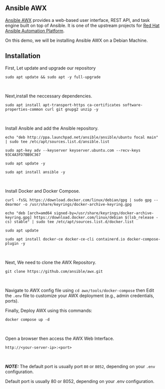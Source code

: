 ## Ansible AWX

[Ansible AWX](https://github.com/ansible/awx) provides a web-based user interface, REST API, and task engine built on top of Ansible. It is one of the upstream projects for [Red Hat Ansible Automation Platform](https://www.redhat.com/en/technologies/management/ansible?sc_cid=7015Y000003t7aWQAQ).

On this demo, we will be installing Ansible AWX on a Debian Machine.
<br>

## Installation
First, Let update and upgrade our repository
```
sudo apt update && sudo apt -y full-upgrade
```
<br>

Next,install the neccessary dependencies.
```
sudo apt install apt-transport-https ca-certificates software-properties-common curl git gnupg2 unzip -y
```
<br>

Install Ansible and add the Ansible repository.
```
echo "deb http://ppa.launchpad.net/ansible/ansible/ubuntu focal main" | sudo tee /etc/apt/sources.list.d/ansible.list
```
```
sudo apt-key adv --keyserver keyserver.ubuntu.com --recv-keys 93C4A3FD7BB9C367
```
```
sudo apt update -y
```
```
sudo apt install ansible -y
```
<br>

Install Docker and Docker Compose.
```
curl -fsSL https://download.docker.com/linux/debian/gpg | sudo gpg --dearmor -o /usr/share/keyrings/docker-archive-keyring.gpg
```
```
echo "deb [arch=amd64 signed-by=/usr/share/keyrings/docker-archive-keyring.gpg] https://download.docker.com/linux/debian $(lsb_release -cs) stable" | sudo tee /etc/apt/sources.list.d/docker.list
```
```
sudo apt update
```
```
sudo apt install docker-ce docker-ce-cli containerd.io docker-compose-plugin -y
```
<br>

Next, We need to clone the AWX Repository.

```
git clone https://github.com/ansible/awx.git
```
<br>

Navigate to AWX config file using ```cd awx/tools/docker-compose``` then Edit the ```.env``` file to customize your AWX deployment (e.g., admin credentials, ports).
<br>

Finally, Deploy AWX using this commands:
```
docker compose up -d
```
<br>

Open a browser then access the AWX Web Interface.
```
http://<your-server-ip>:<port>
```
<br>

***NOTE:*** The default port is usually port ```80``` or ```8052```, depending on your ```.env``` configuration.
<br>


Default port is usually 80 or 8052, depending on your .env configuration.

